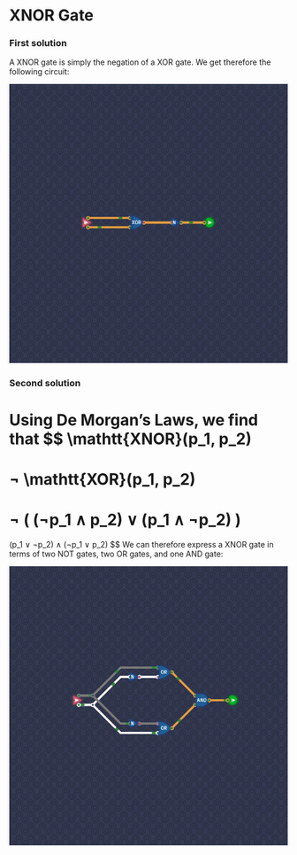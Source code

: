 # XNOR Gate



### First solution

A XNOR gate is simply the negation of a XOR gate.
We get therefore the following circuit:

![](xnor-gate-1.png)



### Second solution

Using De Morgan’s Laws, we find that
$$
  \mathtt{XNOR}(p_1, p_2)
  =
  ¬ \mathtt{XOR}(p_1, p_2)
  =
  ¬ ( (¬p_1 ∧ p_2) ∨ (p_1 ∧ ¬p_2) )
  =
  (p_1 ∨ ¬p_2) ∧ (¬p_1 ∨ p_2)
$$
We can therefore express a XNOR gate in terms of two NOT gates, two OR gates, and one AND gate:

![](xnor-gate-2.png)
